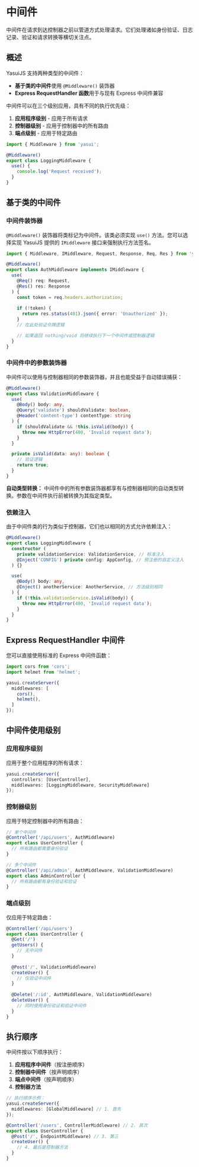 # 中间件

中间件在请求到达控制器之前以管道方式处理请求。它们处理诸如身份验证、日志记录、验证和请求转换等横切关注点。

## 概述

YasuiJS 支持两种类型的中间件：
- **基于类的中间件**使用 `@Middleware()` 装饰器
- **Express RequestHandler 函数**用于与现有 Express 中间件兼容

中间件可以在三个级别应用，具有不同的执行优先级：
1. **应用程序级别** - 应用于所有请求
2. **控制器级别** - 应用于控制器中的所有路由
3. **端点级别** - 应用于特定路由

```typescript
import { Middleware } from 'yasui';

@Middleware()
export class LoggingMiddleware {
  use() {
    console.log('Request received');
  }
}
```

## 基于类的中间件

### 中间件装饰器

`@Middleware()` 装饰器将类标记为中间件。该类必须实现 `use()` 方法。您可以选择实现 YasuiJS 提供的 `IMiddleware` 接口来强制执行方法签名。

```typescript
import { Middleware, IMiddleware, Request, Response, Req, Res } from 'yasui';

@Middleware()
export class AuthMiddleware implements IMiddleware {
  use(
    @Req() req: Request,
    @Res() res: Response
  ) {
    const token = req.headers.authorization;
    
    if (!token) {
      return res.status(401).json({ error: 'Unauthorized' });
    }
    // 在此处验证令牌逻辑

    // 如果返回 nothing/void 将继续执行下一个中间件或控制器逻辑
  }
}
```

### 中间件中的参数装饰器

中间件可以使用与控制器相同的参数装饰器，并且也能受益于自动错误捕获：

```typescript
@Middleware()
export class ValidationMiddleware {
  use(
    @Body() body: any,
    @Query('validate') shouldValidate: boolean,
    @Header('content-type') contentType: string
  ) {
    if (shouldValidate && !this.isValid(body)) {
      throw new HttpError(400, 'Invalid request data');
    }
  }

  private isValid(data: any): boolean {
    // 验证逻辑
    return true;
  }
}
```

**自动类型转换：** 中间件中的所有参数装饰器都享有与控制器相同的自动类型转换。参数在中间件执行前被转换为其指定类型。

### 依赖注入

由于中间件类的行为类似于控制器，它们也以相同的方式允许依赖注入：

```typescript
@Middleware()
export class LoggingMiddleware {
  constructor (
    private validationService: ValidationService, // 标准注入
    @Inject('CONFIG') private config: AppConfig, // 预注册的自定义注入
  ) {}

  use(
    @Body() body: any,
    @Inject() anotherService: AnotherService, // 方法级别相同
  ) {
    if (!this.validationService.isValid(body)) {
      throw new HttpError(400, 'Invalid request data');
    }
  }
}
```

## Express RequestHandler 中间件

您可以直接使用标准的 Express 中间件函数：

```typescript
import cors from 'cors';
import helmet from 'helmet';

yasui.createServer({
  middlewares: [
    cors(),
    helmet(),
  ]
});
```

## 中间件使用级别

### 应用程序级别

应用于整个应用程序的所有请求：

```typescript
yasui.createServer({
  controllers: [UserController],
  middlewares: [LoggingMiddleware, SecurityMiddleware]
});
```

### 控制器级别

应用于特定控制器中的所有路由：

```typescript
// 单个中间件
@Controller('/api/users', AuthMiddleware)
export class UserController {
  // 所有路由都需要身份验证
}

// 多个中间件
@Controller('/api/admin', AuthMiddleware, ValidationMiddleware)
export class AdminController {
  // 所有路由都有身份验证和验证
}
```

### 端点级别

仅应用于特定路由：

```typescript
@Controller('/api/users')
export class UserController {
  @Get('/')
  getUsers() {
    // 无中间件
  }
  
  @Post('/', ValidationMiddleware)
  createUser() {
    // 仅验证中间件
  }
  
  @Delete('/:id', AuthMiddleware, ValidationMiddleware)
  deleteUser() {
    // 同时使用身份验证和验证中间件
  }
}
```

## 执行顺序

中间件按以下顺序执行：

1. **应用程序中间件**（按注册顺序）
2. **控制器中间件**（按声明顺序）
3. **端点中间件**（按声明顺序）
4. **控制器方法**

```typescript
// 执行顺序示例：
yasui.createServer({
  middlewares: [GlobalMiddleware] // 1. 首先
});

@Controller('/users', ControllerMiddleware) // 2. 其次
export class UserController {
  @Post('/', EndpointMiddleware) // 3. 第三
  createUser() {
    // 4. 最后是控制器方法
  }
}
```
